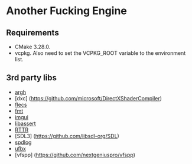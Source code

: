 # Another Fucking Engine

## Requirements
* CMake 3.28.0.
* vcpkg. Also need to set the VCPKG_ROOT variable to the environment list.

## 3rd party libs
* [argh](https://github.com/skypjack/entt)
* [dxc] (https://github.com/microsoft/DirectXShaderCompiler)
* [flecs](https://github.com/SanderMertens/flecs)
* [fmt](https://github.com/fmtlib/fmt)
* [imgui](https://github.com/ocornut/imgui)
* [libassert](https://github.com/jeremy-rifkin/libassert)
* [RTTR](https://github.com/rttrorg/rttr)
* [SDL3] (https://github.com/libsdl-org/SDL)
* [spdlog](https://github.com/gabime/spdlog)
* [ufbx](https://github.com/ufbx/ufbx)
* [vfspp] (https://github.com/nextgeniuspro/vfspp)